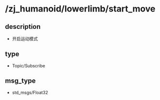 # /zj_humanoid/lowerlimb/start_move

## description
- 开启运动模式

## type
- Topic/Subscribe

## msg_type
- std_msgs/Float32

